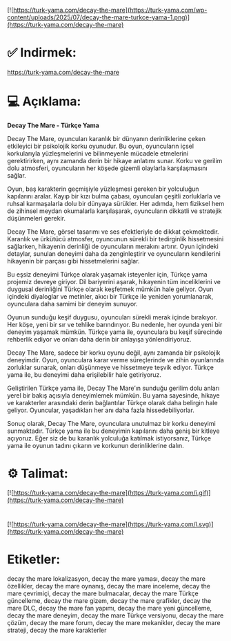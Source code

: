[![https://turk-yama.com/decay-the-mare](https://turk-yama.com/wp-content/uploads/2025/07/decay-the-mare-turkce-yama-1.png)](https://turk-yama.com/decay-the-mare)
# ✅ Indirmek:
https://turk-yama.com/decay-the-mare
# 💻 Açıklama:
**Decay The Mare - Türkçe Yama**

Decay The Mare, oyuncuları karanlık bir dünyanın derinliklerine çeken etkileyici bir psikolojik korku oyunudur. Bu oyun, oyuncuların içsel korkularıyla yüzleşmelerini ve bilinmeyenle mücadele etmelerini gerektirirken, aynı zamanda derin bir hikaye anlatımı sunar. Korku ve gerilim dolu atmosferi, oyuncuların her köşede gizemli olaylarla karşılaşmasını sağlar.

Oyun, baş karakterin geçmişiyle yüzleşmesi gereken bir yolculuğun kapılarını aralar. Kayıp bir kızı bulma çabası, oyuncuları çeşitli zorluklarla ve ruhsal karmaşalarla dolu bir dünyaya sürükler. Her adımda, hem fiziksel hem de zihinsel meydan okumalarla karşılaşarak, oyuncuların dikkatli ve stratejik düşünmeleri gerekir.

Decay The Mare, görsel tasarımı ve ses efektleriyle de dikkat çekmektedir. Karanlık ve ürkütücü atmosfer, oyuncunun sürekli bir tedirginlik hissetmesini sağlarken, hikayenin derinliği de oyuncuların merakını artırır. Oyun içindeki detaylar, sunulan deneyimi daha da zenginleştirir ve oyuncuların kendilerini hikayenin bir parçası gibi hissetmelerini sağlar.

Bu eşsiz deneyimi Türkçe olarak yaşamak isteyenler için, Türkçe yama projemiz devreye giriyor. Dil bariyerini aşarak, hikayenin tüm inceliklerini ve duygusal derinliğini Türkçe olarak keşfetmek mümkün hale geliyor. Oyun içindeki diyaloglar ve metinler, akıcı bir Türkçe ile yeniden yorumlanarak, oyunculara daha samimi bir deneyim sunuyor.

Oyunun sunduğu keşif duygusu, oyuncuları sürekli merak içinde bırakıyor. Her köşe, yeni bir sır ve tehlike barındırıyor. Bu nedenle, her oyunda yeni bir deneyim yaşamak mümkün. Türkçe yama ile, oyunculara bu keşif sürecinde rehberlik ediyor ve onları daha derin bir anlayışa yönlendiriyoruz.

Decay The Mare, sadece bir korku oyunu değil, aynı zamanda bir psikolojik deneyimdir. Oyun, oyunculara karar verme süreçlerinde ve zihin oyunlarında zorluklar sunarak, onları düşünmeye ve hissetmeye teşvik ediyor. Türkçe yama ile, bu deneyimi daha erişilebilir hale getiriyoruz.

Geliştirilen Türkçe yama ile, Decay The Mare’ın sunduğu gerilim dolu anları yerel bir bakış açısıyla deneyimlemek mümkün. Bu yama sayesinde, hikaye ve karakterler arasındaki derin bağlantılar Türkçe olarak daha belirgin hale geliyor. Oyuncular, yaşadıkları her anı daha fazla hissedebiliyorlar.

Sonuç olarak, Decay The Mare, oyunculara unutulmaz bir korku deneyimi sunmaktadır. Türkçe yama ile bu deneyimin kapılarını daha geniş bir kitleye açıyoruz. Eğer siz de bu karanlık yolculuğa katılmak istiyorsanız, Türkçe yama ile oyunun tadını çıkarın ve korkunun derinliklerine dalın.
# ⚙️ Talimat:
[![https://turk-yama.com/decay-the-mare](https://turk-yama.com/i.gif)](https://turk-yama.com/decay-the-mare)
#
[![https://turk-yama.com/decay-the-mare](https://turk-yama.com/l.svg)](https://turk-yama.com/decay-the-mare)
# Etiketler:
decay the mare lokalizasyon, decay the mare yaması, decay the mare özellikler, decay the mare oynanış, decay the mare inceleme, decay the mare çevrimiçi, decay the mare bulmacalar, decay the mare Türkçe güncelleme, decay the mare gizem, decay the mare grafikler, decay the mare DLC, decay the mare fan yapımı, decay the mare yeni güncelleme, decay the mare deneyim, decay the mare Türkçe versiyonu, decay the mare çözüm, decay the mare forum, decay the mare mekanikler, decay the mare strateji, decay the mare karakterler


